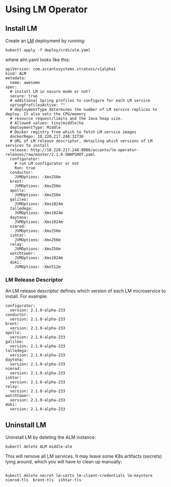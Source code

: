 # Using LM Operator

## Install LM

Create an [LM](http://servicelifecyclemanager.com/2.1.0/) deployment by running:

```
kubectl apply -f deploy/crds/alm.yaml
```

where alm.yaml looks like this:

```
apiVersion: com.accantosystems.stratoss/v1alpha1
kind: ALM
metadata:
  name: awesome
spec:
  # install LM in secure mode or not?
  secure: true
  # additional Spring profiles to configure for each LM service
  springProfilesActive: ""
  # deploymentType determines the number of LM service replicas to deploy. It also sets the CPU/memory
  # resource request/limits and the Java heap size.
  # Allowed values: tiny|middle|ha
  deploymentType: Middle
  # Docker registry from which to fetch LM service images
  dockerRepo: 10.220.217.248:32736
  # URL of LM release descriptor, detailing which versions of LM services to install
  release: http://10.220.217.248:8086/accanto/lm-operator-releases/raw/master/2.1.0-SNAPSHOT.yaml
  configurator:
    # run LM configurator or not
    Run: true
  conductor:
    JVMOptions: -Xmx256m
  brent:
    JVMOptions: -Xmx256m
  apollo:
    JVMOptions: -Xmx256m
  galileo:
    JVMOptions: -Xmx1024m
  talledega:
    JVMOptions: -Xmx1024m
  daytona:
    JVMOptions: -Xmx1024m
  nimrod:
    JVMOptions: -Xmx256m
  ishtar:
    JVMOptions: -Xmx256m
  relay:
    JVMOptions: -Xmx256m
  watchtower:
    JVMOptions: -Xmx1024m
  doki:
    JVMOptions: -Xmx512m
```

### LM Release Descriptor

An LM release descriptor defines which version of each LM microservice to install. For example:

```
configurator:
  version: 2.1.0-alpha-233
conductor:
  version: 2.1.0-alpha-233
brent:
  version: 2.1.0-alpha-233
apollo:
  version: 2.1.0-alpha-233
galileo:
  version: 2.1.0-alpha-233
talledega:
  version: 2.1.0-alpha-233
daytona:
  version: 2.1.0-alpha-233
nimrod:
  version: 2.1.0-alpha-233
ishtar:
  version: 2.1.0-alpha-233
relay:
  version: 2.1.0-alpha-233
watchtower:
  version: 2.1.0-alpha-233
doki:
  version: 2.1.0-alpha-233
```

## Uninstall LM

Uninstall LM by deleting the ALM instance:

```
kubectl delete ALM middle-alm
```

This will remove all LM services. It may leave some K8s artifacts (secrets) lying around, which you will have to clean up manually:

```

kubectl delete secret lm-certs lm-client-credentials lm-keystore  nimrod-tls  brent-tls  ishtar-tls  
```
